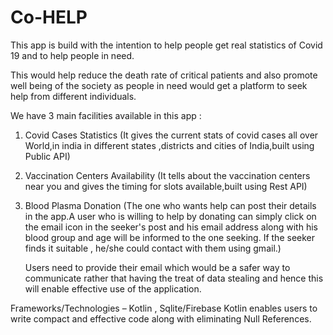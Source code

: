 # Co-HELP

This app is build with the intention to help people get real statistics of Covid 19 and to help people in need. 

This would help reduce the death rate of critical patients and also promote well being 
of the society as people in need would get a platform to seek help from different individuals. 

We have 3 main facilities available in this app : 
1. Covid Cases Statistics (It gives the current stats of covid cases all over World,in india in different states ,districts and cities of India,built using Public API)

2. Vaccination Centers Availability (It tells about the vaccination centers near you and gives the timing for slots available,built using Rest API)

3. Blood Plasma Donation (The one who wants help can post their details in the app.A user who is willing to help by donating can simply click on the email icon in the seeker's post and his email address along with his blood group and age will be informed to the one seeking. If the seeker finds it suitable , he/she could contact with them using gmail.)
   
   Users need to provide their email which would be a safer way to communicate rather that having the treat of data stealing and hence this will enable effective use of the application. 


Frameworks/Technologies – Kotlin , Sqlite/Firebase Kotlin enables users to write compact and effective code along with eliminating Null References. 

